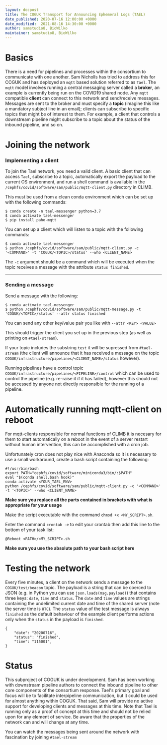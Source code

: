 ```yaml
---
layout: docpost
title: The COGUK Transport for Announcing Ephemeral Logs (TAEL)
date_published: 2020-07-16 12:00:00 +0000
date_modified:  2021-08-16 14:30:00 +0000
author: samstudio8, BioWilko
maintainer: samstudio8, BioWilko
---
```


# Basics
There is a need for pipelines and processes within the consortium to communicate with one another.
Sam Nicholls has tried to address this for COGUK and has deployed an `mqtt` based solution referred to as `Tael`.
The `mqtt` model involves running a central messaging server called a **broker**, an example is currently being run on the COVID19 shared node.
Any `mqtt` compatible **client** can connect to this network and send/receive messages.
Messages are sent to the broker and must specify a **topic** (imagine this like a mandatory subject line in an email); clients can subscribe to specific topics that might be of interest to them.
For example, a client that controls a downstream pipeline might subscribe to a topic about the status of the inbound pipeline, and so on.

# Joining the network

### Implementing a client

To join the Tael network, you need a valid client.
A basic client that can access `Tael`, subscribe to a topic, automatically export the payload to the current OS environment, and run a shell command is available in the `/cephfs/covid/software/sam/public/mqtt-client.py` directory in CLIMB.

This must be used from a clean conda environment which can be set up with the following commands:
```
$ conda create -n tael-messenger python=3.7
$ conda activate tael-messenger
$ pip install paho-mqtt
```

You can set up a client which will listen to a topic with the following commands:

```
$ conda activate tael-messenger
$ python /cephfs/covid/software/sam/public/mqtt-client.py -c '<COMMAND>' -t 'COGUK/<TOPIC>/status' --who <CLIENT_NAME>
```
The `-c` argument should be a command which will be executed when the topic receives a message with the attribute `status finished`.

---
### Sending a message

Send a message with the following:

```
$ conda activate tael-messenger
$ python /cephfs/covid/software/sam/public/mqtt-message.py -t 'COGUK/<TOPIC>/status' --attr status finished
```
You can send any other key/value pair you like with `--attr <KEY> <VALUE>`

This should trigger the client you set up in the previous step (as well as printing on `#tael-stream`).

If your topic includes the substring `test` it will be supressed from `#tael-stream` (the client will announce that it has received a message on the topic `COGUK/infrastructure/pipelines/<CLIENT_NAME>/status` however).

Running pipelines have a control topic `COGUK/infrastructure/pipelines/<PIPELINE>/control` which can be used to control the pipeline (e.g. re-raise it if it has failed), however this should not be accessed by anyone not directly responsible for the running of a pipeline.

# Automatically running mqtt-client on reboot

For mqtt-clients responsible for normal functions of CLIMB it is necesary for them to start automatically on a reboot in the event of a server restart without human intervention, this can be accomplished with a cron job.

Unfortunately cron does not play nice with Anaconda so it is necessary to use a small workaround, create a bash script containing the following:

```
#!/usr/bin/bash
export PATH="cephfs/covid/software/miniconda3/bin/:$PATH"
eval "$(conda shell.bash hook)"
conda activate <YOUR_TAEL_ENV>
python /cephfs/covid/software/sam/public/mqtt-client.py -c '<COMMAND>' -t '<TOPIC>' --who <CLIENT_NAME>
```
**Make sure you replace all the parts contained in brackets with what is appropriate for your usage**

Make the script executable with the command `chmod +x <MY_SCRIPT>.sh`.

Enter the command `crontab -e` to edit your crontab then add this line to the bottom of your task list:

```
@Reboot <PATH>/<MY_SCRIPT>.sh
```

**Make sure you use the absolute path to your bash script here**

# Testing the network

Every five minutes, a client on the network sends a message to the `COGUK/test/beacon` topic.
The payload is a string that can be coerced to JSON (e.g. in Python you can use `json.loads(msg.payload)`) that contains three keys: `date`, `time` and `status`. The `date` and `time` values are strings containing the undelimited current date and time of the shared server (note the server time is `UTC`).
The `status` value of the test message is always `finished` as the default behaviour of the example client performs actions only when the `status` in the payload is `finished`. 

```
{
    "date": "20200716",
    "status": "finished",
    "time": "115001",
}
```

# Status

This subproject of COGUK is under development. Sam has been working with downstream pipeline authors to connect the inbound pipeline to other core components of the consortium response.
Tael's primary goal and focus will be to facilitate interpipeline communication, but it could be used for almost anything within COGUK.
That said, Sam will provide no active support for developing clients and messages at this time.
Note that Tael is running only as a proof of concept at this time and should not be relied upon for any element of service.
Be aware that the properties of the network can and will change at any time.

You can watch the messages being sent around the network with fascination by joining `#tael-stream`
